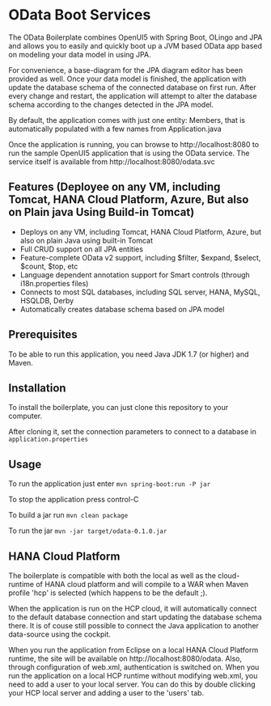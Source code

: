 # OData Boot Services

The OData Boilerplate combines OpenUI5 with Spring Boot, OLingo and JPA and allows you to easily and quickly boot up a JVM based OData app based on modeling your data model in using JPA.

For convenience, a base-diagram for the JPA diagram editor has been provided as well. Once your data model is finished, the application with update the database schema of the connected database on first run. After every change and restart, the application will attempt to alter the database schema according to the changes detected in the JPA model.

By default, the application comes with just one entity: Members, that is automatically populated with a few names from Application.java

Once the application is running, you can browse to http://localhost:8080 to run the sample OpenUI5 application that is using the OData service. The service itself is available from http://localhost:8080/odata.svc

## Features (Deployee on any VM, including Tomcat, HANA Cloud Platform, Azure, But also on Plain java Using Build-in Tomcat)

- Deploys on any VM, including Tomcat, HANA Cloud Platform, Azure, but also on plain Java using built-in Tomcat
- Full CRUD support on all JPA entities
- Feature-complete OData v2 support, including $filter, $expand, $select, $count, $top, etc
- Language dependent annotation support for Smart controls (through i18n.properties files)
- Connects to most SQL databases, including SQL server, HANA, MySQL, HSQLDB, Derby
- Automatically creates database schema based on JPA model

## Prerequisites

To be able to run this application, you need Java JDK 1.7 (or higher) and Maven.

## Installation

To install the boilerplate, you can just clone this repository to your computer.

After cloning it, set the connection parameters to connect to a database in `application.properties`

## Usage

To run the application just enter `mvn spring-boot:run -P jar`

To stop the application press control-C

To build a jar run `mvn clean package`

To run the jar `mvn -jar target/odata-0.1.0.jar`

## HANA Cloud Platform

The boilerplate is compatible with both the local as well as the cloud-runtime of HANA cloud platform and will compile to a WAR when Maven profile 'hcp' is selected (which happens to be the default ;).

When the application is run on the HCP cloud, it will automatically connect to the default database connection and start updating the database schema there. It is of couse still possible to connect the Java application to another data-source using the cockpit.

When you run the application from Eclipse on a local HANA Cloud Platform runtime, the site will be available on http://localhost:8080/odata. Also, through configuration of web.xml, authentication is switched on. When you run the application on a local HCP runtime without modifying web.xml, you need to add a user to your local server. You can do this by double clicking your HCP local server and adding a user to the 'users' tab.
